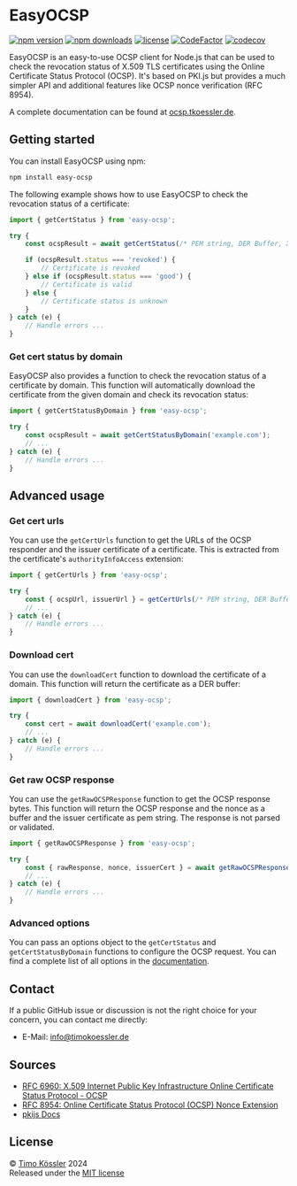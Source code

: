 # EasyOCSP

[![npm version](https://badgen.net/npm/v/easy-ocsp)](https://www.npmjs.com/package/easy-ocsp)
[![npm downloads](https://badgen.net/npm/dt/easy-ocsp)](https://www.npmjs.com/package/easy-ocsp)
[![license](https://badgen.net/github/license/timokoessler/easy-ocsp)](https://github.com/timokoessler/easy-ocsp/blob/main/LICENSE)
[![CodeFactor](https://www.codefactor.io/repository/github/timokoessler/easy-ocsp/badge)](https://www.codefactor.io/repository/github/timokoessler/easy-ocsp)
[![codecov](https://codecov.io/gh/timokoessler/easy-ocsp/graph/badge.svg?token=Q64CL70F8E)](https://codecov.io/gh/timokoessler/easy-ocsp)

EasyOCSP is an easy-to-use OCSP client for Node.js that can be used to check the revocation status of X.509 TLS certificates using the Online Certificate Status Protocol (OCSP). It's based on PKI.js but provides a much simpler API and additional features like OCSP nonce verification (RFC 8954).

A complete documentation can be found at [ocsp.tkoessler.de](https://ocsp.tkoessler.de).

## Getting started

You can install EasyOCSP using npm:

```sh
npm install easy-ocsp
```

The following example shows how to use EasyOCSP to check the revocation status of a certificate:

```typescript
import { getCertStatus } from 'easy-ocsp';

try {
    const ocspResult = await getCertStatus(/* PEM string, DER Buffer, X509Certificate */);

    if (ocspResult.status === 'revoked') {
        // Certificate is revoked
    } else if (ocspResult.status === 'good') {
        // Certificate is valid
    } else {
        // Certificate status is unknown
    }
} catch (e) {
    // Handle errors ...
}
```

### Get cert status by domain

EasyOCSP also provides a function to check the revocation status of a certificate by domain. This function will automatically download the certificate from the given domain and check its revocation status:

```typescript
import { getCertStatusByDomain } from 'easy-ocsp';

try {
    const ocspResult = await getCertStatusByDomain('example.com');
    // ...
} catch (e) {
    // Handle errors ...
}
```

## Advanced usage

### Get cert urls

You can use the `getCertUrls` function to get the URLs of the OCSP responder and the issuer certificate of a certificate. This is extracted from the certificate's `authorityInfoAccess` extension:

```typescript
import { getCertUrls } from 'easy-ocsp';

try {
    const { ocspUrl, issuerUrl } = getCertUrls(/* PEM string, DER Buffer, X509Certificate */);
    // ...
} catch (e) {
    // Handle errors ...
}
```

### Download cert

You can use the `downloadCert` function to download the certificate of a domain. This function will return the certificate as a DER buffer:

```typescript
import { downloadCert } from 'easy-ocsp';

try {
    const cert = await downloadCert('example.com');
    // ...
} catch (e) {
    // Handle errors ...
}
```

### Get raw OCSP response

You can use the `getRawOCSPResponse` function to get the OCSP response bytes. This function will return the OCSP response and the nonce as a buffer and the issuer certificate as pem string. The response is not parsed or validated.

```typescript
import { getRawOCSPResponse } from 'easy-ocsp';

try {
    const { rawResponse, nonce, issuerCert } = await getRawOCSPResponse(/* PEM string, DER Buffer, X509Certificate */);
    // ...
} catch (e) {
    // Handle errors ...
}
```

### Advanced options

You can pass an options object to the `getCertStatus` and `getCertStatusByDomain` functions to configure the OCSP request. You can find a complete list of all options in the [documentation](https://ocsp.tkoessler.de/types/OCSPStatusConfig.html).

## Contact

If a public GitHub issue or discussion is not the right choice for your concern, you can contact me directly:

-   E-Mail: [info@timokoessler.de](mailto:info@timokoessler.de)

## Sources

-   [RFC 6960: X.509 Internet Public Key Infrastructure Online Certificate Status Protocol - OCSP](https://datatracker.ietf.org/doc/html/rfc6960)
-   [RFC 8954: Online Certificate Status Protocol (OCSP) Nonce Extension](https://datatracker.ietf.org/doc/html/rfc8954)
-   [pkijs Docs](https://pkijs.org/docs/index.html)

## License

© [Timo Kössler](https://timokoessler.de) 2024  
Released under the [MIT license](https://github.com/timokoessler/easy-ocsp/blob/main/LICENSE)
